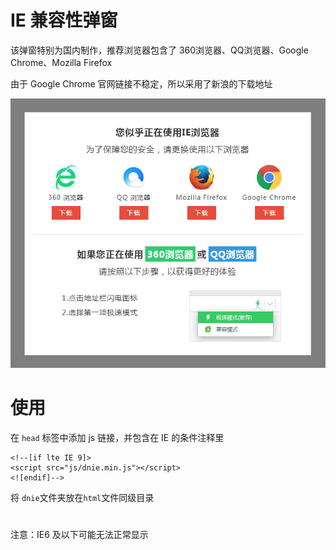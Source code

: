 # IE 兼容性弹窗

该弹窗特别为国内制作，推荐浏览器包含了 360浏览器、QQ浏览器、Google Chrome、Mozilla Firefox

由于 Google Chrome 官网链接不稳定，所以采用了新浪的下载地址

![](https://raw.githubusercontent.com/mrzhiin/do-not-ie/master/screen.png)

# 使用

在 ```head``` 标签中添加 js 链接，并包含在 IE 的条件注释里

```
<!--[if lte IE 9]>
<script src="js/dnie.min.js"></script>
<![endif]-->
``` 
将 ```dnie```文件夹放在```html```文件同级目录

#

注意：IE6 及以下可能无法正常显示